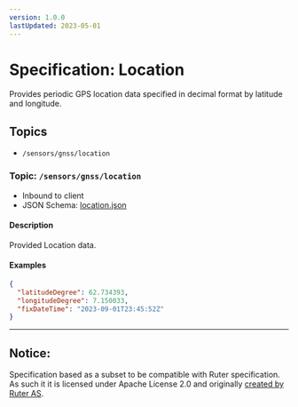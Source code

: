 ```yaml
---
version: 1.0.0
lastUpdated: 2023-05-01
---
```


# Specification: Location

Provides periodic GPS location data specified in decimal format by latitude and
longitude.

## Topics

- `/sensors/gnss/location`

### Topic: `/sensors/gnss/location`

- Inbound to client
- JSON Schema: [location.json](../specifications/location.json)

#### Description

Provided Location data.

#### Examples

```json
{
  "latitudeDegree": 62.734393,
  "longitudeDegree": 7.150033,
  "fixDateTime": "2023-09-01T23:45:52Z"
}
```

---

## Notice:

Specification based as a subset to be compatible with Ruter specification. As
such it it is licensed under Apache License 2.0 and originally
[created by Ruter AS](https://github.com/RuterNo/adt-doc/blob/master/docs/v2.6.0/json-schemas/location.json).

